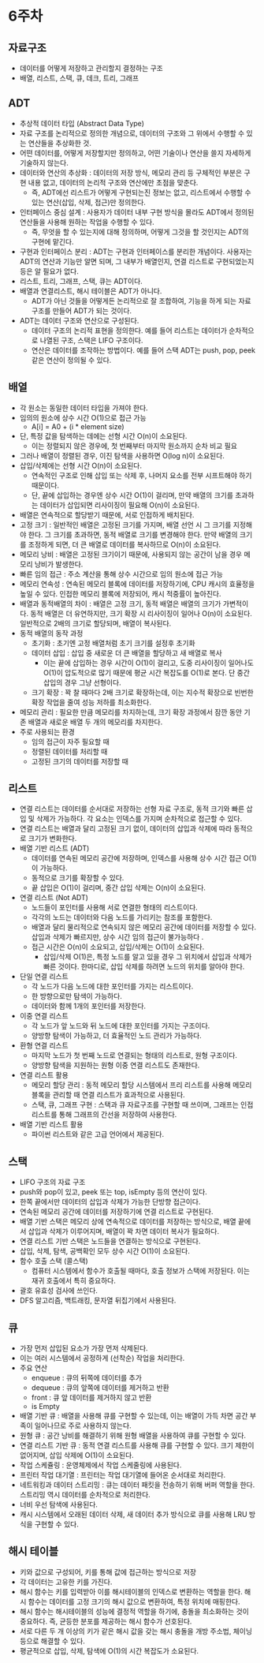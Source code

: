 # 6주차

## 자료구조

- 데이터를 어떻게 저장하고 관리할지 결정하는 구조
- 배열, 리스트, 스택, 큐, 데크, 트리, 그래프

## ADT

- 추상적 데이터 타입 (Abstract Data Type)
- 자료 구조를 논리적으로 정의한 개념으로, 데이터의 구조와 그 위에서 수행할 수 있는 연산들을 추상화한 것.
- 어떤 데이터를, 어떻게 저장할지만 정의하고, 어떤 기술이나 연산을 쓸지 자세하게 기술하지 않는다.
- 데이터와 연산의 추상화 : 데이터의 저장 방식, 메모리 관리 등 구체적인 부분은 구현 내용 없고, 데이터의 논리적 구조와 연산에만 초점을 맞춘다.
    - 즉, ADT에선 리스트가 어떻게 구현되는진 정보는 없고, 리스트에서 수행할 수 있는 연산(삽입, 삭제, 접근)만 정의한다.
- 인터페이스 중심 설계 : 사용자가 데이터 내부 구현 방식을 몰라도 ADT에서 정의된 연산들을 사용해 원하는 작업을 수행할 수 있다.
    - 즉, 무엇을 할 수 있는지에 대해 정의하며, 어떻게 그것을 할 것인지는 ADT의 구현에 맡긴다.
- 구현과 인터페이스 분리 : ADT는 구현과 인터페이스를 분리한 개념이다. 사용자는 ADT의 연산과 기능만 알면 되며, 그 내부가 배열인지, 연결 리스트로 구현되었는지 등은 알 필요가 없다.
- 리스트, 트리, 그래프, 스택, 큐는 ADT이다.
- 배열과 연결리스트, 해시 테이블은 ADT가 아니다.
    - ADT가 아닌 것들을 어떻게든 논리적으로 잘 조합하여, 기능을 하게 되는 자료구조를 만들어 ADT가 되는 것이다.
- ADT는 데이터 구조와 연산으로 구성된다.
    - 데이터 구조의 논리적 표현을 정의한다. 예를 들어 리스트는 데이터가 순차적으로 나열된 구조, 스택은 LIFO 구조이다.
    - 연산은 데이터를 조작하는 방법이다. 예를 들어 스택 ADT는 push, pop, peek같은 연산이 정의될 수 있다.

## 배열

- 각 원소는 동일한 데이터 타입을 가져야 한다.
- 임의의 원소에 상수 시간 O(1)으로 접근 가능
    - A[i] = A0 + (i * element size)
- 단, 특정 값을 탐색하는 데에는 선형 시간 O(n)이 소요된다.
    - 이는 정렬되지 않은 경우에, 첫 번째부터 마지막 원소까지 순차 비교 필요
- 그러나 배열이 정렬된 경우, 이진 탐색을 사용하면 O(log n)이 소요된다.
- 삽입/삭제에는 선형 시간 O(n)이 소요된다.
    - 연속적인 구조로 인해 삽입 또는 삭제 후, 나머지 요소를 전부 시프트해야 하기 때문이다.
    - 단, 끝에 삽입하는 경우엔 상수 시간 O(1)이 걸리며, 만약 배열의 크기를 초과하는 데이터가 삽입되면 리사이징이 필요해 O(n)이 소요된다.
- 배열은 연속적으로 할당받기 때문에, 서로 인접하게 배치된다.
- 고정 크기 : 일반적인 배열은 고정된 크기를 가지며, 배열 선언 시 그 크기를 지정해야 한다. 그 크기를 초과하면, 동적 배열로 크기를 변경해야 한다. 만약 배열의 크기를 조정하게 되면, 더 큰 배열로 데이터를 복사하므로 O(n)이 소요된다.
- 메모리 낭비 : 배열은 고정된 크기이기 때문에, 사용되지 않는 공간이 남을 경우 메모리 낭비가 발생한다.
- 빠른 임의 접근 : 주소 계산을 통해 상수 시간으로 임의 원소에 접근 가능
- 메모리 연속성 : 연속된 메모리 블록에 데이터를 저장하기에, CPU 캐시의 효율정을 높일 수 있다. 인접한 메모리 블록에 저장되어, 캐시 적중률이 높아진다.
- 배열과 동적배열의 차이 : 배열은 고정 크기, 동적 배열은 배열의 크기가 가변적이다. 동적 배열은 더 유연하지만, 크기 확장 시 리사이징이 일어나 O(n)이 소요된다. 일반적으로 2배의 크기로 할당되며, 배열이 복사된다.
- 동적 배열의 동작 과정
    - 초기화 : 초기엔 고정 배열처럼 초기 크기를 설정후 초기화
    - 데이터 삽입 : 삽입 중 새로운 더 큰 배열을 할당하고 새 배열로 복사
        - 이는 끝에 삽입하는 경우 시간이 O(1)이 걸리고, 도중 리사이징이 일어나도 O(1)이 압도적으로 많기 때문에 평균 시간 복잡도를 O(1)로 본다. 단 중간 삽입의 경우 그냥 선형이다.
    - 크기 확장 : 꽉 찰 때마다 2배 크기로 확장하는데, 이는 지수적 확장으로 빈번한 확장 작업을 줄여 성능 저하를 최소화한다.
- 메모리 관리 : 필요한 만큼 메모리를 차지하는데, 크기 확장 과정에서 잠깐 동안 기존 배열과 새로운 배열 두 개의 메모리를 차지한다.
- 주로 사용되는 환경
    - 임의 접근이 자주 필요할 때
    - 정렬된 데이터를 처리할 때
    - 고정된 크기의 데이터를 저장할 때

## 리스트

- 연결 리스트는 데이터를 순서대로 저장하는 선형 자료 구조로, 동적 크기와 빠른 삽입 및 삭제가 가능하다. 각 요소는 인덱스를 가지며 순차적으로 접근할 수 있다.
- 연결 리스트는 배열과 달리 고정된 크기 없이, 데이터의 삽입과 삭제에 따라 동적으로 크기가 변화한다.
- 배열 기반 리스트 (ADT)
    - 데이터를 연속된 메모리 공간에 저장하며, 인덱스를 사용해 상수 시간 접근 O(1)이 가능하다.
    - 동적으로 크기를 확장할 수 있다.
    - 끝 삽입은 O(1)이 걸리며, 중간 삽입 삭제는 O(n)이 소요된다.
- 연결 리스트 (Not ADT)
    - 노드들이 포인터를 사용해 서로 연결한 형태의 리스트이다.
    - 각각의 노드는 데이터와 다음 노드를 가리키는 참조를 포함한다.
    - 배열과 달리 물리적으로 연속되지 않은 메모리 공간에 데이터를 저장할 수 있다. 삽입과 삭제가 빠르지만, 상수 시간 임의 접근이 불가능하다 .
    - 접근 시간은 O(n)이 소요되고, 삽입/삭제는 O(1)이 소요된다.
        - 삽입/삭제 O(1)은, 특정 노드를 알고 있을 경우 그 위치에서 삽입과 삭제가 빠른 것이다. 한마디로, 삽입 삭제를 하려면 노드의 위치를 알아야 한다.
- 단일 연결 리스트
    - 각 노드가 다음 노드에 대한 포인터를 가지는 리스트이다.
    - 한 방향으로만 탐색이 가능하다.
    - 데이터와 함께 1개의 포인터를 저장한다.
- 이중 연결 리스트
    - 각 노드가 앞 노드와 뒤 노드에 대한 포인터를 가지는 구조이다.
    - 양방향 탐색이 가능하고, 더 효율적인 노드 관리가 가능하다.
- 환형 연결 리스트
    - 마지막 노드가 첫 번째 노드로 연결되는 형태의 리스트로, 원형 구조이다.
    - 양방향 탐색을 지원하는 원형 이중 연결 리스트도 존재한다.
- 연결 리스트 활용
    - 메모리 할당 관리 : 동적 메모리 할당 시스템에서 프리 리스트를 사용해 메모리 블록을 관리할 때 연결 리스트가 효과적으로 사용된다.
    - 스택, 큐, 그래프 구현 : 스택과 큐 자료구조를 구현할 때 쓰이며, 그래프는 인접 리스트를 통해 그래프의 간선을 저장하여 사용한다.
- 배열 기반 리스트 활용
    - 파이썬 리스트와 같은 고급 언어에서 제공된다.

## 스택

- LIFO 구조의 자료 구조
- push와 pop이 있고, peek 또는 top, isEmpty 등의 연산이 있다.
- 한쪽 끝에서만 데이터의 삽입과 삭제가 가능한 단방향 접근이다.
- 연속된 메모리 공간에 데이터를 저장하기에 연결 리스트로 구현된다.
- 배열 기반 스택은 메모리 상에 연속적으로 데이터를 저장하는 방식으로, 배열 끝에서 삽입과 삭제가 이루어지며, 배열이 꽉 차면 데이터 복사가 필요하다.
- 연결 리스트 기반 스택은 노드들을 연결하는 방식으로 구현된다.
- 삽입, 삭제, 탐색, 공백확인 모두 상수 시간 O(1)이 소요된다.
- 함수 호출 스택 (콜스택)
    - 컴퓨터 시스템에서 함수가 호출될 때마다, 호출 정보가 스택에 저장된다. 이는 재귀 호출에서 특히 중요하다.
- 괄호 유효성 검사에 쓰인다.
- DFS 알고리즘, 백트래킹, 문자열 뒤집기에서 사용된다.

## 큐

- 가장 먼저 삽입된 요소가 가장 먼저 삭제된다.
- 이는 여러 시스템에서 공정하게 (선착순) 작업을 처리한다.
- 주요 연산
    - enqueue : 큐의 뒤쪽에 데이터를 추가
    - dequeue : 큐의 앞쪽에 데이터를 제거하고 반환
    - front : 큐 앞 데이터를 제거하지 않고 반환
    - is Empty
- 배열 기반 큐 : 배열을 사용해 큐를 구현할 수 있는데, 이는 배열이 가득 차면 공간 부족이 일어나므로 주로 사용하지 않는다.
- 원형 큐 : 공간 낭비를 해결하기 위해 원형 배열을 사용하여 큐를 구현할 수 있다.
- 연결 리스트 기반 큐 : 동적 연결 리스트를 사용해 큐를 구현할 수 있다. 크기 제한이 없어지며, 삽입 삭제에 O(1)이 소요된다.
- 작업 스케쥴링 : 운영체제에서 작업 스케줄링에 사용된다.
- 프린터 작업 대기열 : 프린터는 작업 대기열에 들어온 순서대로 처리한다.
- 네트워킹과 데이터 스트리밍 : 큐는 데이터 패킷을 전송하기 위해 버퍼 역할을 한다. 스트리밍 역시  데이터를 순차적으로 처리한다.
- 너비 우선 탐색에 사용된다.
- 캐시 시스템에서 오래된 데이터 삭제, 새 데이터 추가 방식으로 큐를 사용해 LRU 방식을 구현할 수 있다.

## 해시 테이블

- 키와 값으로 구성되어, 키를 통해 값에 접근하는 방식으로 저장
- 각 데이터는 고유한 키를 가진다.
- 해시 함수는 키를 입력받아 이를 해시테이블의 인덱스로 변환하는 역할을 한다. 해시 함수는 데이터를 고정 크기의 해시 값으로 변환하여, 특정 위치에 매핑한다.
- 해시 함수는 해시테이블의 성능에 결정적 역할을 하기에, 충돌을 최소화하는 것이 중요하다. 즉, 균등한 분포를 제공하는 해시 함수가 선호된다.
- 서로 다른 두 개 이상의 키가 같은 해시 값을 갖는 해시 충돌을 개방 주소법, 체이닝 등으로 해결할 수 있다.
- 평균적으로 삽입, 삭제, 탐색에 O(1)의 시간 복잡도가 소요된다.